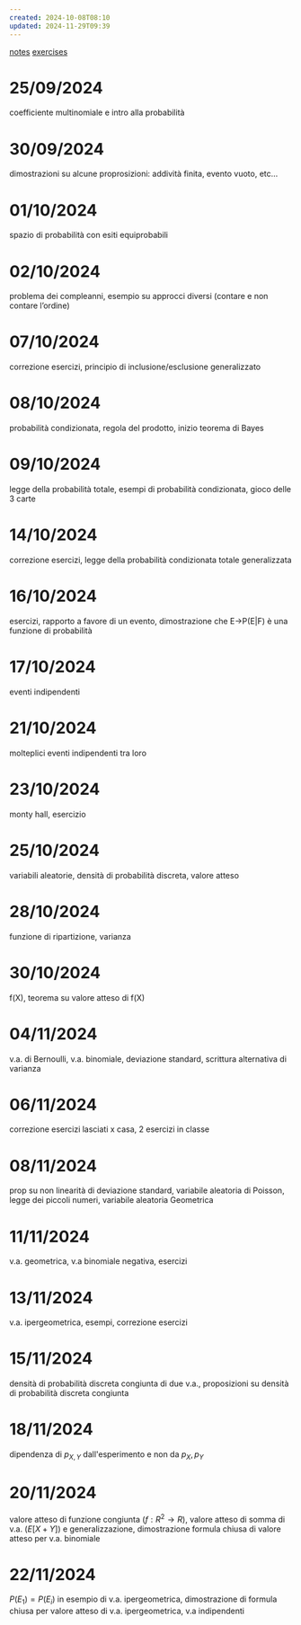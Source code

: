 ```yaml
---
created: 2024-10-08T08:10
updated: 2024-11-29T09:39
---
```

[notes](https://notability.com/n/0ZqsK_BeCDXuIQmxkCOTk7)
[exercises](https://notability.com/n/QL1VhUe_397quBUZl2XLI)

# 25/09/2024
coefficiente multinomiale e intro alla probabilità
# 30/09/2024
dimostrazioni su alcune proprosizioni: addività finita, evento vuoto, etc…
# 01/10/2024
spazio di probabilità con esiti equiprobabili
# 02/10/2024
problema dei compleanni, esempio su approcci diversi (contare e non contare l’ordine)
# 07/10/2024
correzione esercizi, principio di inclusione/esclusione generalizzato
# 08/10/2024
probabilità condizionata, regola del prodotto, inizio teorema di Bayes
# 09/10/2024
legge della probabilità totale, esempi di probabilità condizionata, gioco delle 3 carte
# 14/10/2024
correzione esercizi, legge della probabilità condizionata totale generalizzata
# 16/10/2024
esercizi, rapporto a favore di un evento, dimostrazione che E->P(E|F) è una funzione di probabilità
# 17/10/2024
eventi indipendenti
# 21/10/2024
molteplici eventi indipendenti tra loro
# 23/10/2024
monty hall, esercizio
# 25/10/2024
variabili aleatorie, densità di probabilità discreta, valore atteso
# 28/10/2024
funzione di ripartizione, varianza
# 30/10/2024
f(X), teorema su valore atteso di f(X)
# 04/11/2024
v.a. di Bernoulli, v.a. binomiale, deviazione standard, scrittura alternativa di varianza
# 06/11/2024
correzione esercizi lasciati x casa, 2 esercizi in classe
# 08/11/2024
prop su non linearità di deviazione standard, variabile aleatoria di Poisson, legge dei piccoli numeri, variabile aleatoria Geometrica
# 11/11/2024
v.a. geometrica, v.a binomiale negativa, esercizi
# 13/11/2024
v.a. ipergeometrica, esempi, correzione esercizi
# 15/11/2024
densità di probabilità discreta congiunta di due v.a., proposizioni su densità di probabilità discreta congiunta
# 18/11/2024
dipendenza di $p_{X,Y}$ dall'esperimento e non da $p_X, p_Y$
# 20/11/2024
valore atteso di funzione congiunta ($f : R^2 \to R$), valore atteso di somma di v.a. ($E[X+Y]$) e generalizzazione, dimostrazione formula chiusa di valore atteso per v.a. binomiale
# 22/11/2024
$P(E_1) = P(E_i)$ in esempio di v.a. ipergeometrica, dimostrazione di formula chiusa per valore atteso di v.a. ipergeometrica, v.a indipendenti

